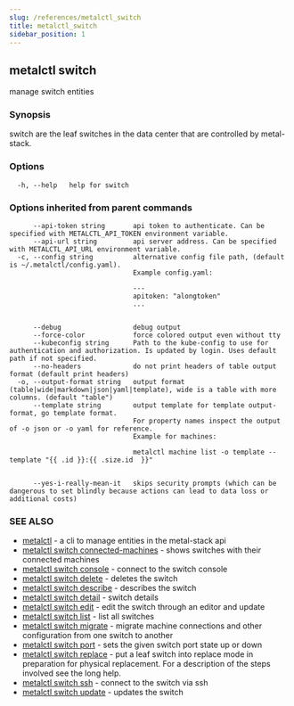 ```yaml
---
slug: /references/metalctl_switch
title: metalctl_switch
sidebar_position: 1
---
```


## metalctl switch

manage switch entities

### Synopsis

switch are the leaf switches in the data center that are controlled by metal-stack.

### Options

```
  -h, --help   help for switch
```

### Options inherited from parent commands

```
      --api-token string       api token to authenticate. Can be specified with METALCTL_API_TOKEN environment variable.
      --api-url string         api server address. Can be specified with METALCTL_API_URL environment variable.
  -c, --config string          alternative config file path, (default is ~/.metalctl/config.yaml).
                               Example config.yaml:
                               
                               ---
                               apitoken: "alongtoken"
                               ...
                               
                               
      --debug                  debug output
      --force-color            force colored output even without tty
      --kubeconfig string      Path to the kube-config to use for authentication and authorization. Is updated by login. Uses default path if not specified.
      --no-headers             do not print headers of table output format (default print headers)
  -o, --output-format string   output format (table|wide|markdown|json|yaml|template), wide is a table with more columns. (default "table")
      --template string        output template for template output-format, go template format.
                               For property names inspect the output of -o json or -o yaml for reference.
                               Example for machines:
                               
                               metalctl machine list -o template --template "{{ .id }}:{{ .size.id  }}"
                               
                               
      --yes-i-really-mean-it   skips security prompts (which can be dangerous to set blindly because actions can lead to data loss or additional costs)
```

### SEE ALSO

* [metalctl](./metalctl.md)	 - a cli to manage entities in the metal-stack api
* [metalctl switch connected-machines](./metalctl_switch_connected-machines.md)	 - shows switches with their connected machines
* [metalctl switch console](./metalctl_switch_console.md)	 - connect to the switch console
* [metalctl switch delete](./metalctl_switch_delete.md)	 - deletes the switch
* [metalctl switch describe](./metalctl_switch_describe.md)	 - describes the switch
* [metalctl switch detail](./metalctl_switch_detail.md)	 - switch details
* [metalctl switch edit](./metalctl_switch_edit.md)	 - edit the switch through an editor and update
* [metalctl switch list](./metalctl_switch_list.md)	 - list all switches
* [metalctl switch migrate](./metalctl_switch_migrate.md)	 - migrate machine connections and other configuration from one switch to another
* [metalctl switch port](./metalctl_switch_port.md)	 - sets the given switch port state up or down
* [metalctl switch replace](./metalctl_switch_replace.md)	 - put a leaf switch into replace mode in preparation for physical replacement. For a description of the steps involved see the long help.
* [metalctl switch ssh](./metalctl_switch_ssh.md)	 - connect to the switch via ssh
* [metalctl switch update](./metalctl_switch_update.md)	 - updates the switch

